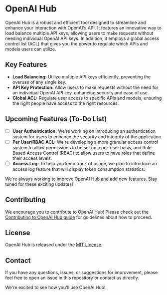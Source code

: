 # OpenAI Hub

OpenAI Hub is a robust and efficient tool designed to streamline and enhance your interaction with OpenAI's API. It features an innovative way to load balance multiple API keys, allowing users to make requests without needing individual OpenAI API keys. In addition, it employs a global access control list (ACL) that gives you the power to regulate which APIs and models users can utilize.

## Key Features
- **Load Balancing:** Utilize multiple API keys efficiently, preventing the overuse of any single key.
- **API Key Protection:** Allow users to make requests without the need for an individual OpenAI API key, enhancing security and ease of use.
- **Global ACL:** Regulate user access to specific APIs and models, ensuring the right people have access to the right resources.

## Upcoming Features (To-Do List)
- [ ] **User Authentication:** We're working on introducing an authentication system for users to enhance the security and integrity of the application.
- [ ] **Per User/RBAC ACL:** We're developing a more granular access control system to allow permissions to be set on a per-user basis, and Role-Based Access Control (RBAC) to allow users to have roles that define their access levels.
- [ ] **Access Log:** To help you keep track of usage, we plan to introduce an access log feature that will display token consumption statistics.

We're always working to improve OpenAI Hub and add new features. Stay tuned for these exciting updates!

## Contributing
We encourage you to contribute to OpenAI Hub! Please check out the [Contributing to OpenAI Hub guide](CONTRIBUTING.md) for guidelines about how to proceed.

## License
OpenAI Hub is released under the [MIT License](LICENSE).

## Contact
If you have any questions, issues, or suggestions for improvement, please feel free to open an issue in this repository or contact us directly.

We're excited to see how you'll use OpenAI Hub!